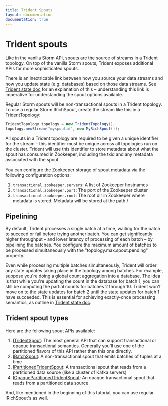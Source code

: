 ```yaml
---
title: Trident Spouts
layout: documentation
documentation: true
---
```

# Trident spouts

Like in the vanilla Storm API, spouts are the source of streams in a Trident topology. On top of the vanilla Storm spouts, Trident exposes additional APIs for more sophisticated spouts.

There is an inextricable link between how you source your data streams and how you update state (e.g. databases) based on those data streams. See [Trident state doc](Trident-state.html) for an explanation of this – understanding this link is imperative for understanding the spout options available.

Regular Storm spouts will be non-transactional spouts in a Trident topology. To use a regular Storm IRichSpout, create the stream like this in a TridentTopology:

```java
TridentTopology topology = new TridentTopology();
topology.newStream("myspoutid", new MyRichSpout());
```

All spouts in a Trident topology are required to be given a unique identifier for the stream – this identifier must be unique across all topologies run on the cluster. Trident will use this identifier to store metadata about what the spout has consumed in Zookeeper, including the txid and any metadata associated with the spout.

You can configure the Zookeeper storage of spout metadata via the following configuration options:

1. `transactional.zookeeper.servers`: A list of Zookeeper hostnames 
2. `transactional.zookeeper.port`: The port of the Zookeeper cluster
3. `transactional.zookeeper.root`: The root dir in Zookeeper where metadata is stored. Metadata will be stored at the path <root path>/<spout id>

## Pipelining

By default, Trident processes a single batch at a time, waiting for the batch to succeed or fail before trying another batch. You can get significantly higher throughput – and lower latency of processing of each batch – by pipelining the batches. You configure the maximum amount of batches to be processed simultaneously with the "topology.max.spout.pending" property. 

Even while processing multiple batches simultaneously, Trident will order any state updates taking place in the topology among batches. For example, suppose you're doing a global count aggregation into a database. The idea is that while you're updating the count in the database for batch 1, you can still be computing the partial counts for batches 2 through 10. Trident won't move on to the state updates for batch 2 until the state updates for batch 1 have succeeded. This is essential for achieving exactly-once processing semantics, as outline in [Trident state doc](Trident-state.html).

## Trident spout types

Here are the following spout APIs available:

1. [ITridentSpout](https://github.com/apache/incubator-storm/blob/master/storm-core/src/jvm/storm/trident/spout/ITridentSpout.java): The most general API that can support transactional or opaque transactional semantics. Generally you'll use one of the partitioned flavors of this API rather than this one directly.
2. [IBatchSpout](https://github.com/apache/incubator-storm/blob/master/storm-core/src/jvm/storm/trident/spout/IBatchSpout.java): A non-transactional spout that emits batches of tuples at a time
3. [IPartitionedTridentSpout](https://github.com/apache/incubator-storm/blob/master/storm-core/src/jvm/storm/trident/spout/IPartitionedTridentSpout.java): A transactional spout that reads from a partitioned data source (like a cluster of Kafka servers)
4. [IOpaquePartitionedTridentSpout](https://github.com/apache/incubator-storm/blob/master/storm-core/src/jvm/storm/trident/spout/IOpaquePartitionedTridentSpout.java): An opaque transactional spout that reads from a partitioned data source

And, like mentioned in the beginning of this tutorial, you can use regular IRichSpout's as well.
 

